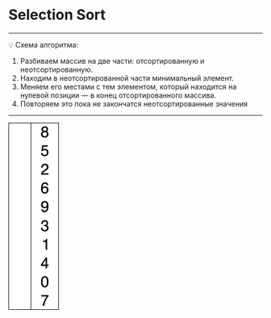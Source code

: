 # Selection Sort

---

💡 Схема алгоритма:

1. Разбиваем массив на две части: отсортированную и неотсортированную.
2. Находим в неотсортированной части минимальный элемент.
3. Меняем его местами с тем элементом, который находится на нулевой позиции — в конец отсортированного массива.
4. Повторяем это пока не закончатся неотсортированные значения

----
![gif](selection.gif)

